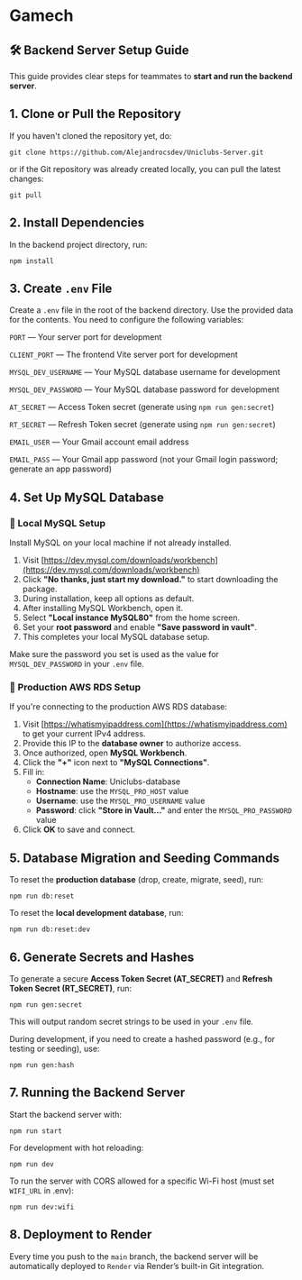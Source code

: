 # Gamech

## 🛠️ Backend Server Setup Guide

This guide provides clear steps for teammates to **start and run the backend server**.

## 1. Clone or Pull the Repository

If you haven't cloned the repository yet, do:

```
git clone https://github.com/Alejandrocsdev/Uniclubs-Server.git
```

or if the Git repository was already created locally, you can pull the latest changes:

```
git pull
```

## 2. Install Dependencies
In the backend project directory, run:

```
npm install
```

## 3. Create `.env` File
Create a `.env` file in the root of the backend directory. Use the provided data for the contents. You need to configure the following variables:

`PORT` — Your server port for development

`CLIENT_PORT` — The frontend Vite server port for development

`MYSQL_DEV_USERNAME` — Your MySQL database username for development

`MYSQL_DEV_PASSWORD` — Your MySQL database password for development

`AT_SECRET` — Access Token secret (generate using `npm run gen:secret`)

`RT_SECRET` — Refresh Token secret (generate using `npm run gen:secret`)

`EMAIL_USER` — Your Gmail account email address

`EMAIL_PASS` — Your Gmail app password (not your Gmail login password; generate an app password)

## 4. Set Up MySQL Database

### 🔹 Local MySQL Setup

Install MySQL on your local machine if not already installed.

1. Visit [https://dev.mysql.com/downloads/workbench](https://dev.mysql.com/downloads/workbench)
2. Click **"No thanks, just start my download."** to start downloading the package.
3. During installation, keep all options as default.
4. After installing MySQL Workbench, open it.
5. Select **"Local instance MySQL80"** from the home screen.
6. Set your **root password** and enable **"Save password in vault"**.
7. This completes your local MySQL database setup.

Make sure the password you set is used as the value for `MYSQL_DEV_PASSWORD` in your `.env` file.

### 🔹 Production AWS RDS Setup

If you're connecting to the production AWS RDS database:

1. Visit [https://whatismyipaddress.com](https://whatismyipaddress.com) to get your current IPv4 address.
2. Provide this IP to the **database owner** to authorize access.
3. Once authorized, open **MySQL Workbench**.
4. Click the **"+"** icon next to **"MySQL Connections"**.
5. Fill in:
   - **Connection Name**: Uniclubs-database
   - **Hostname**: use the `MYSQL_PRO_HOST` value
   - **Username**: use the `MYSQL_PRO_USERNAME` value
   - **Password**: click **"Store in Vault..."** and enter the `MYSQL_PRO_PASSWORD` value
6. Click **OK** to save and connect.

## 5. Database Migration and Seeding Commands

To reset the **production database** (drop, create, migrate, seed), run:

```
npm run db:reset
```

To reset the **local development database**, run:

```
npm run db:reset:dev
```

## 6. Generate Secrets and Hashes

To generate a secure **Access Token Secret (AT_SECRET)** and **Refresh Token Secret (RT_SECRET)**, run:

```
npm run gen:secret
```

This will output random secret strings to be used in your `.env` file.

During development, if you need to create a hashed password (e.g., for testing or seeding), use:

```
npm run gen:hash
```

## 7. Running the Backend Server

Start the backend server with:

```
npm run start
```

For development with hot reloading:

```
npm run dev
```

To run the server with CORS allowed for a specific Wi-Fi host (must set `WIFI_URL` in .env):

```
npm run dev:wifi
```

## 8. Deployment to Render

Every time you push to the `main` branch, the backend server will be automatically deployed to `Render` via Render’s built-in Git integration.